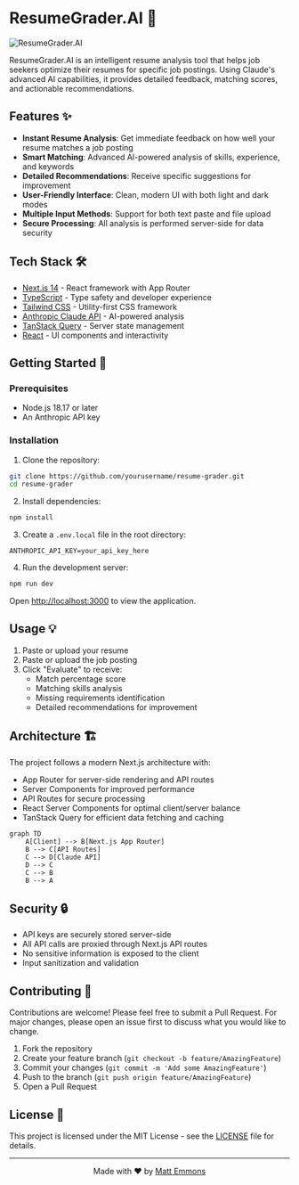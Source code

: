 # ResumeGrader.AI 📝

![ResumeGrader.AI](https://raw.githubusercontent.com/yourusername/resume-grader/main/public/logo.png)

ResumeGrader.AI is an intelligent resume analysis tool that helps job seekers optimize their resumes for specific job postings. Using Claude's advanced AI capabilities, it provides detailed feedback, matching scores, and actionable recommendations.

## Features ✨

- **Instant Resume Analysis**: Get immediate feedback on how well your resume matches a job posting
- **Smart Matching**: Advanced AI-powered analysis of skills, experience, and keywords
- **Detailed Recommendations**: Receive specific suggestions for improvement
- **User-Friendly Interface**: Clean, modern UI with both light and dark modes
- **Multiple Input Methods**: Support for both text paste and file upload
- **Secure Processing**: All analysis is performed server-side for data security

## Tech Stack 🛠️

- [Next.js 14](https://nextjs.org/) - React framework with App Router
- [TypeScript](https://www.typescriptlang.org/) - Type safety and developer experience
- [Tailwind CSS](https://tailwindcss.com/) - Utility-first CSS framework
- [Anthropic Claude API](https://www.anthropic.com/claude) - AI-powered analysis
- [TanStack Query](https://tanstack.com/query/latest) - Server state management
- [React](https://react.dev/) - UI components and interactivity

## Getting Started 🚀

### Prerequisites

- Node.js 18.17 or later
- An Anthropic API key

### Installation

1. Clone the repository:
```bash
git clone https://github.com/yourusername/resume-grader.git
cd resume-grader
```

2. Install dependencies:
```bash
npm install
```

3. Create a `.env.local` file in the root directory:
```env
ANTHROPIC_API_KEY=your_api_key_here
```

4. Run the development server:
```bash
npm run dev
```

Open [http://localhost:3000](http://localhost:3000) to view the application.

## Usage 💡

1. Paste or upload your resume
2. Paste or upload the job posting
3. Click "Evaluate" to receive:
   - Match percentage score
   - Matching skills analysis
   - Missing requirements identification
   - Detailed recommendations for improvement

## Architecture 🏗️

The project follows a modern Next.js architecture with:

- App Router for server-side rendering and API routes
- Server Components for improved performance
- API Routes for secure processing
- React Server Components for optimal client/server balance
- TanStack Query for efficient data fetching and caching

```mermaid
graph TD
    A[Client] --> B[Next.js App Router]
    B --> C[API Routes]
    C --> D[Claude API]
    D --> C
    C --> B
    B --> A
```

## Security 🔒

- API keys are securely stored server-side
- All API calls are proxied through Next.js API routes
- No sensitive information is exposed to the client
- Input sanitization and validation

## Contributing 🤝

Contributions are welcome! Please feel free to submit a Pull Request. For major changes, please open an issue first to discuss what you would like to change.

1. Fork the repository
2. Create your feature branch (`git checkout -b feature/AmazingFeature`)
3. Commit your changes (`git commit -m 'Add some AmazingFeature'`)
4. Push to the branch (`git push origin feature/AmazingFeature`)
5. Open a Pull Request

## License 📄

This project is licensed under the MIT License - see the [LICENSE](LICENSE) file for details.

---

<p align="center">
  Made with ❤️ by <a href="https://github.com/fantods">Matt Emmons</a>
</p>
